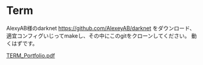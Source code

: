 # Term

AlexyAB様のdarknet https://github.com/AlexeyAB/darknet をダウンロード、適宜コンフィグいじってmakeし、その中にこのgitをクローンしてください。
動くはずです。

[TERM_Portfolio.pdf](https://github.com/Koyo1107/Term/files/4209409/TERM_Portfolio.pdf)
